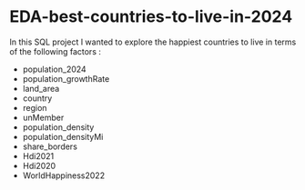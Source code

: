 # EDA-best-countries-to-live-in-2024
In this SQL project I wanted to explore the happiest countries to live in terms of the following factors :
- population_2024 
- population_growthRate 
- land_area 
- country 
- region 
- unMember 
- population_density 
- population_densityMi 
- share_borders 
- Hdi2021 
- Hdi2020 
- WorldHappiness2022
